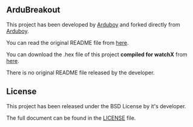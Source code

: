 ## **ArduBreakout**

This project has been developed by [Arduboy][1] and forked directly from [Arduboy][2].

You can read the original README file from [here][3].

You can download the .hex file of this project **compiled for watchX** from [here][4].

There is no original README file released by the developer.

## **License**

This project has been released under the BSD License by it's developer.

The full document can be found in the [LICENSE][5] file.

[1]: https://github.com/Arduboy
[2]: https://github.com/Arduboy/Arduboy
[3]: https://github.com/argeX-official/Arduboy/blob/master/OLD_README_2.md
[4]: https://github.com/argeX-official/Arduboy/releases
[5]: https://github.com/argeX-official/Arduboy/blob/master/LICENSE
